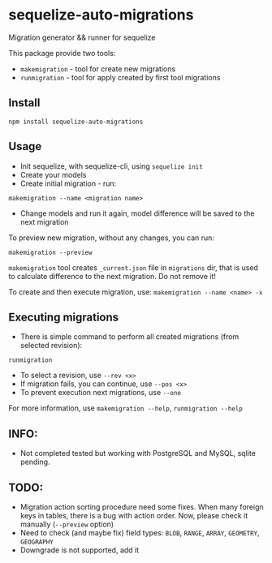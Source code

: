 # sequelize-auto-migrations
Migration generator &amp;&amp; runner for sequelize

This package provide two tools:
* `makemigration` - tool for create new migrations
* `runmigration` - tool for apply created by first tool migrations

## Install
`npm install sequelize-auto-migrations`

## Usage
* Init sequelize, with sequelize-cli, using `sequelize init`
* Create your models
* Create initial migration - run:

`makemigration --name <migration name>`
* Change models and run it again, model difference will be saved to the next migration

To preview new migration, without any changes, you can run:

`makemigration --preview`

`makemigration` tool creates `_current.json` file in `migrations` dir, that is used to calculate difference to the next migration. Do not remove it!

To create and then execute migration, use:
`makemigration --name <name> -x`

## Executing migrations
* There is simple command to perform all created migrations (from selected revision):

`runmigration`
* To select a revision, use `--rev <x>`
* If migration fails, you can continue, use `--pos <x>`
* To prevent execution next migrations, use `--one`


For more information, use `makemigration --help`, `runmigration --help`

## INFO:

* Not completed tested but working with PostgreSQL and MySQL, sqlite pending. 


## TODO:
* Migration action sorting procedure need some fixes. When many foreign keys in tables, there is a bug with action order. Now, please check it manually (`--preview` option)
* Need to check (and maybe fix) field types: `BLOB`, `RANGE`, `ARRAY`, `GEOMETRY`, `GEOGRAPHY`
* Downgrade is not supported, add it
